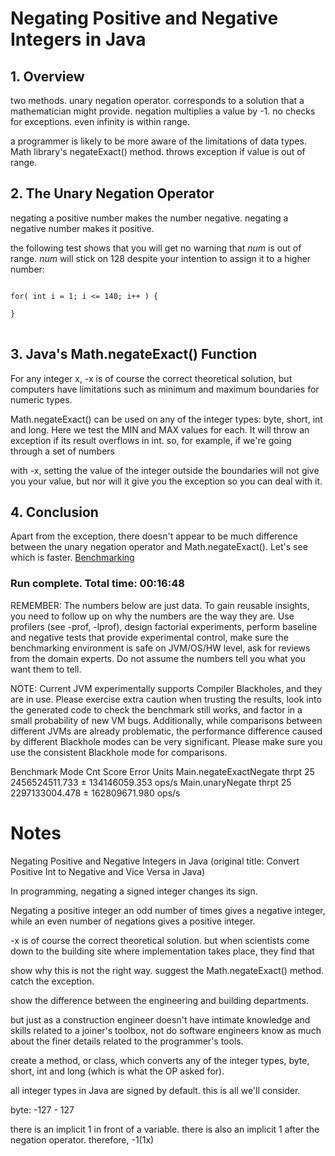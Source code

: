 <h1>Negating Positive and Negative Integers in Java</h1>

<h2>1. Overview</h2>

two methods. unary negation operator. corresponds to a solution that a mathematician might provide. negation multiplies a value by -1. no checks for exceptions. even infinity is within range.

a programmer is likely to be more aware of the limitations of data types. Math library's negateExact() method. throws exception if value is out of range.

<h2>2. The Unary Negation Operator</h2>

negating a positive number makes the number negative. negating a negative number makes it positive.

the following test shows that you will get no warning that <em>num</em> is out of range. <em>num</em> will stick on 128 despite your intention to assign it to a higher number:

<pre>
<code language="Java">
for( int i = 1; i <= 140; i++ ) {

}
</code>
</pre>

<h2>3. Java's Math.negateExact() Function</h2>

For any integer x, -x is of course the correct theoretical solution, but computers have limitations such as minimum and maximum boundaries for numeric types.

Math.negateExact() can be used on any of the integer types: byte, short, int and long. Here we test the MIN and MAX values for each. It will throw an exception if its result overflows in int. so, for example, if we're going through a set of numbers

with -x, setting the value of the integer outside the boundaries will not give you your value, but nor will it give you the exception so you can deal with it.

<h2>4. Conclusion</h2>

Apart from the exception, there doesn't appear to be much difference between the unary negation operator and Math.negateExact(). Let's see which is faster. <a href="https://www.baeldung.com/java-microbenchmark-harness">Benchmarking</a>

### Run complete. Total time: 00:16:48

REMEMBER: The numbers below are just data. To gain reusable insights, you need to follow up on
why the numbers are the way they are. Use profilers (see -prof, -lprof), design factorial
experiments, perform baseline and negative tests that provide experimental control, make sure
the benchmarking environment is safe on JVM/OS/HW level, ask for reviews from the domain experts.
Do not assume the numbers tell you what you want them to tell.

NOTE: Current JVM experimentally supports Compiler Blackholes, and they are in use. Please exercise
extra caution when trusting the results, look into the generated code to check the benchmark still
works, and factor in a small probability of new VM bugs. Additionally, while comparisons between
different JVMs are already problematic, the performance difference caused by different Blackhole
modes can be very significant. Please make sure you use the consistent Blackhole mode for comparisons.

Benchmark Mode Cnt Score Error Units
Main.negateExactNegate thrpt 25 2456524511.733 ± 134146059.353 ops/s
Main.unaryNegate thrpt 25 2297133004.478 ± 162809671.980 ops/s

<h1>Notes</h1>

Negating Positive and Negative Integers in Java (original title: Convert Positive Int to Negative and Vice Versa in Java)

In programming, negating a signed integer changes its sign.

Negating a positive integer an odd number of times gives a negative integer, while an even number of negations gives a positive integer.

-x is of course the correct theoretical solution. but when scientists come down to the building site where implementation takes place, they find that

show why this is not the right way. suggest the Math.negateExact() method. catch the exception.

show the difference between the engineering and building departments.

but just as a construction engineer doesn't have intimate knowledge and skills related to a joiner's toolbox, not do software engineers know as much about the finer details related to the programmer's tools.

create a method, or class, which converts any of the integer types, byte, short, int and long (which is what the OP asked for).

all integer types in Java are signed by default. this is all we'll consider.

byte: -127 - 127

there is an implicit 1 in front of a variable. there is also an implicit 1 after the negation operator. therefore, -1(1x)